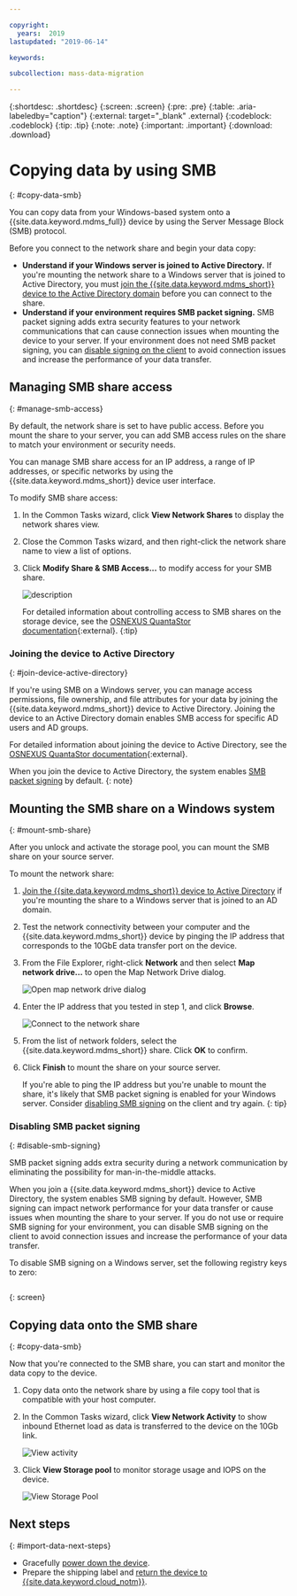 ```yaml
---

copyright:
  years:  2019
lastupdated: "2019-06-14"

keywords:

subcollection: mass-data-migration

---
```


{:shortdesc: .shortdesc}
{:screen: .screen}
{:pre: .pre}
{:table: .aria-labeledby="caption"}
{:external: target="_blank" .external}
{:codeblock: .codeblock}
{:tip: .tip}
{:note: .note}
{:important: .important}
{:download: .download}

# Copying data by using SMB
{: #copy-data-smb}

You can copy data from your Windows-based system onto a {{site.data.keyword.mdms_full}} device by using the Server Message Block (SMB) protocol.

Before you connect to the network share and begin your data copy:

- **Understand if your Windows server is joined to Active Directory.** If you're mounting the network share to a Windows server that is joined to Active Directory, you must [join the {{site.data.keyword.mdms_short}} device to the Active Directory domain](#join-device-active-directory) before you can connect to the share.
- **Understand if your environment requires SMB packet signing.** SMB packet signing adds extra security features to your network communications that can cause connection issues when mounting the device to your server. If your environment does not need SMB packet signing, you can [disable signing on the client](#disable-smb-signing) to avoid connection issues and increase the performance of your data transfer.

## Managing SMB share access
{: #manage-smb-access}

By default, the network share is set to have public access. Before you mount the share to your server, you can add SMB access rules on the share to match your environment or security needs. 

You can manage SMB share access for an IP address, a range of IP addresses, or specific networks by using the {{site.data.keyword.mdms_short}} device user interface.

To modify SMB share access:

1. In the Common Tasks wizard, click **View Network Shares** to display the network shares view.
2. Close the Common Tasks wizard, and then right-click the network share name to view a list of options. 
3. Click **Modify Share & SMB Access...** to modify access for your SMB share.

    ![description](images/add-smb-access.png)
   
    For detailed information about controlling access to SMB shares on the storage device, see the [OSNEXUS QuantaStor documentation](https://wiki.osnexus.com/index.php?title=Network_Shares){:external}.
    {:tip}

### Joining the device to Active Directory
{: #join-device-active-directory}

If you're using SMB on a Windows server, you can manage access permissions, file ownership, and file attributes for your data by joining the {{site.data.keyword.mdms_short}} device to Active Directory. Joining the device to an Active Directory domain enables SMB access for specific AD users and AD groups. 

For detailed information about joining the device to Active Directory, see the [OSNEXUS QuantaStor documentation](https://wiki.osnexus.com/index.php?title=Network_Shares#Joining_an_AD_Domain){:external}.

When you join the device to Active Directory, the system enables [SMB packet signing](#disable-smb-signing) by default. 
{: note}

## Mounting the SMB share on a Windows system
{: #mount-smb-share}

After you unlock and activate the storage pool, you can mount the SMB share on your source server.

To mount the network share:

1. [Join the {{site.data.keyword.mdms_short}} device to Active Directory](#join-device-active-directory) if you're mounting the share to a Windows server that is joined to an AD domain.
2. Test the network connectivity between your computer and the {{site.data.keyword.mdms_short}} device by pinging the IP address that corresponds to the 10GbE data transfer port on the device.
3. From the File Explorer, right-click **Network** and then select **Map network drive...** to open the Map Network Drive dialog.

   ![Open map network drive dialog](images/map-network-drive.png)
4. Enter the IP address that you tested in step 1, and click **Browse**.

   ![Connect to the network share](images/map-network-drive-dialog.png)
5. From the list of network folders, select the {{site.data.keyword.mdms_short}} share. Click **OK** to confirm.
6. Click **Finish** to mount the share on your source server.

    If you're able to ping the IP address but you're unable to mount the share, it's likely that SMB packet signing is enabled for your Windows server. Consider [disabling SMB signing](#disable-smb-signing) on the client and try again.
    {: tip} 

### Disabling SMB packet signing
{: #disable-smb-signing}

SMB packet signing adds extra security during a network communication by eliminating the possibility for man-in-the-middle attacks. 

When you join a {{site.data.keyword.mdms_short}} device to Active Directory, the system enables SMB signing by default. However, SMB signing can impact network performance for your data transfer or cause issues when mounting the share to your server. If you do not use or require SMB signing for your environment, you can disable SMB signing on the client to avoid connection issues and increase the performance of your data transfer.

To disable SMB signing on a Windows server, set the following registry keys to zero:

```[HKEY_LOCAL_MACHINE\SYSTEM\CurrentControlSet\Services\LanmanServer\Parameters\"requiresecuritysignature"=dword:00000000][HKEY_LOCAL_MACHINE\SYSTEM\CurrentControlSet\Services\Lanmanworkstation\Parameters\"requiresecuritysignature"=dword:00000000] 
```
{: screen}

## Copying data onto the SMB share
{: #copy-data-smb}

Now that you're connected to the SMB share, you can start and monitor the data copy to the device.

1. Copy data onto the network share by using a file copy tool that is compatible with your host computer.
2. In the Common Tasks wizard, click **View Network Activity** to show inbound Ethernet load as data is transferred to the device on the 10Gb link.
   
    ![View activity](images/NetworkPerf.png)
3. Click **View Storage pool** to monitor storage usage and IOPS on the device.
   
    ![View Storage Pool](images/PoolPerf.png)

## Next steps
{: #import-data-next-steps}

- Gracefully [power down the device](/docs/infrastructure/mass-data-migration?topic=mass-data-migration-disconnect-device).
- Prepare the shipping label and [return the device to {{site.data.keyword.cloud_notm}}](/docs/infrastructure/mass-data-migration?topic=mass-data-migration-ship-device).